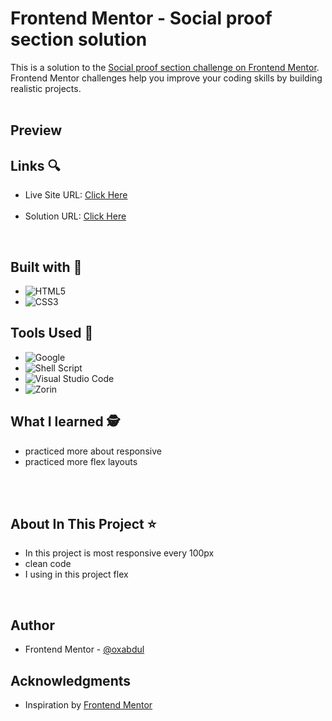 # Frontend Mentor - Social proof section solution

This is a solution to the [Social proof section challenge on Frontend Mentor](https://www.frontendmentor.io/challenges/social-proof-section-6e0qTv_bA). Frontend Mentor challenges help you improve your coding skills by building realistic projects. <br><br>
## Preview<br>
## Links &#128269;
<ul>
<li>Live Site URL: <a href="">Click Here</a></li><br>
<li>Solution URL: <a href="">Click Here</a></li>
</ul><br>

## Built with &#128295;
- ![HTML5](https://img.shields.io/badge/html5-%23E34F26.svg?style=for-the-badge&logo=html5&logoColor=white)   
- ![CSS3](https://img.shields.io/badge/css3-%231572B6.svg?style=for-the-badge&logo=css3&logoColor=white)   <br>
## Tools Used &#128296;
- ![Google](https://img.shields.io/badge/google-4285F4?style=for-the-badge&logo=google&logoColor=white)   
- ![Shell Script](https://img.shields.io/badge/Terminal-%23121011.svg?style=for-the-badge&logo=gnu-bash&logoColor=white)  
- ![Visual Studio Code](https://img.shields.io/badge/Visual%20Studio%20Code-0078d7.svg?style=for-the-badge&logo=visual-studio-code&logoColor=white)  
- ![Zorin](https://img.shields.io/badge/Zorin%20Linux-1793D1?logo=zorin-linux&logoColor=fff&style=for-the-badge)<br>



## What I learned &#128373;
<ul>
  <li> practiced more about  responsive</li>
  <li>practiced more  flex layouts</li>
  </ul><br><br>
  
## About In This Project &#11088;
<ul>
  <li>In this project is most responsive every 100px</li>
  <li> clean code</li>
  <li>I using in this project flex</li>
  </ul><br>



## Author<br>
- Frontend Mentor - [@oxabdul](https://www.frontendmentor.io/profile/0xAbdul)<br>





## Acknowledgments<br>
<ul>
  <li>Inspiration by <a href="https://www.frontendmentor.io/home">Frontend Mentor</a></li>







